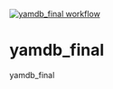 [![yamdb_final workflow](https://github.com/GoIAnton/yamdb_final/actions/workflows/yamdb_workflow.yml/badge.svg)](https://github.com/GoIAnton/yamdb_final/actions/workflows/yamdb_workflow.yml)

# yamdb_final
yamdb_final
